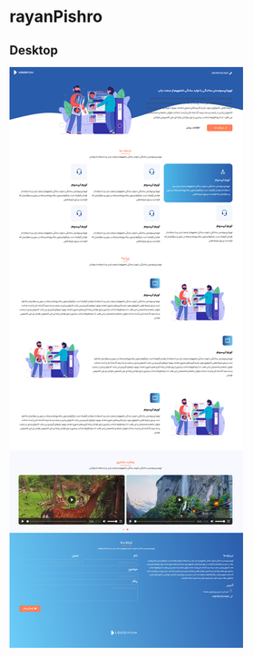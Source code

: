 # rayanPishro
  ## Desktop
![rayanPishro-desktop-compressed](https://github.com/neda1998/rayanPishro/blob/main/img/IMG_20220714_131801.png)
